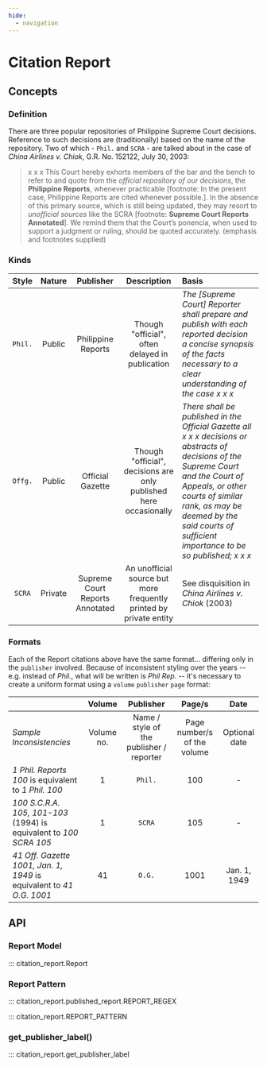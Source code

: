 ```yaml
---
hide:
  - navigation
---
```

# Citation Report

## Concepts

### Definition

There are three popular repositories of Philippine Supreme Court decisions. Reference to such decisions are (traditionally) based on the name of the repository. Two of which - `Phil.` and `SCRA` - are talked about in the case of _China Airlines v. Chiok_, G.R. No. 152122, July 30, 2003:

> x x x This Court hereby exhorts members of the bar and the bench to refer to and quote from the _official repository of our decisions_, the **Philippine Reports**, whenever practicable [footnote: In the present case, Philippine Reports are cited whenever possible.]. In the absence of this primary source, which is still being updated, they may resort to _unofficial sources_ like the SCRA [footnote: **Supreme Court Reports Annotated**]. We remind them that the Court’s ponencia, when used to support a judgment or ruling, should be quoted accurately. (emphasis and footnotes supplied)

### Kinds

Style | Nature | Publisher | Description  | Basis
:--:|:--:|:--:|:--:|:--
`Phil.`  | Public | Philippine Reports | Though "official", often delayed in publication | _The [Supreme Court] Reporter shall prepare and publish with each reported decision a concise synopsis of the facts necessary to a clear understanding of the case x x x_
`Offg.` | Public | Official Gazette | Though "official", decisions are only published here occasionally | _There shall be published in the Official Gazette all x x x decisions or abstracts of decisions of the Supreme Court and the Court of Appeals, or other courts of similar rank, as may be deemed by the said courts of sufficient importance to be so published; x x x_
`SCRA` | Private | Supreme Court Reports Annotated | An unofficial source but more frequently printed by private entity | See disquisition in _China Airlines v. Chiok_ (2003)

### Formats

Each of the Report citations above have the same format... differing only in the `publisher` involved. Because of inconsistent styling over the years -- e.g. instead of _Phil._, what will be written is _Phil Rep._ -- it's necessary to create a uniform format using a `volume` `publisher` `page` format:

&nbsp;| Volume | Publisher | Page/s | Date
:--|:--:|:--:|:--:|:--:
_Sample Inconsistencies_ | Volume no. | Name / style of the publisher / reporter | Page number/s of the volume | Optional date
_1 Phil. Reports 100_ is equivalent to _1 Phil. 100_ | 1 | `Phil.` | 100 | -
_100 S.C.R.A. 105, 101-103_ (1994) is equivalent to _100 SCRA 105_ | 1 | `SCRA` | 105 | -
_41 Off. Gazette 1001, Jan. 1, 1949_ is equivalent to _41 O.G. 1001_ | 41 | `O.G.` | 1001 | Jan. 1, 1949

## API

### Report Model

::: citation_report.Report

### Report Pattern

::: citation_report.published_report.REPORT_REGEX

::: citation_report.REPORT_PATTERN

### get_publisher_label()

::: citation_report.get_publisher_label
